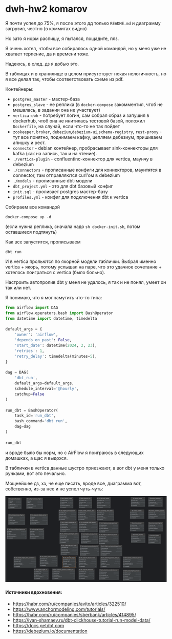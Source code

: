 # dwh-hw2 komarov

Я почти успел до 75%, я после этого дд только `README.md`
и диаграмму загрузил, честно (в коммитах видно)

Но зато я норм распишу, я пытался, пощадите, плз.

Я очень хотел, чтобы все собиралось одной командой, но
у меня уже не хватает терпение, да и времени тоже.

Надеюсь, в след. дз я добью это.

В таблицах и в хранилище в целом присутствует некая нелогичность, 
но я все делал так, чтобы соответствовать схеме из pdf.

Контейнеры:
- `postgres_master` - мастер-база
- `postgres_slave` - ее реплика (в `docker-compose` закомментил, 
чтоб не мешалась, в задании она не участвует)
- `vertica-dwh` - потребует логин, сам собрал образ и запушил в dockerhub, 
чтоб она не инитилась тестовой базой, положил `Dockerfile`, на случай, 
если что-то не так пойдет
- `zookeeper`, `broker`, `debezium`,`debezium-ui`,`schema-registry`, `rest-proxy` -
тут все понятно, поднимаем кафку, цепляем дебезиум, пришиваем апишку и рест.
- `connector` - debian контейнер, пробрасывает sink-коннекторы для kafka
  (как на запись, так и на чтение).
- `./vertica-plugin` - confluentinc-коннектор для vertica, маунчу в debezium
- `./connectors` - прописанные конфиги для коннекторов, маунтятся в connector,
там отправляются curl'ом в debezium
- `./models` - пропиcанные dbt-модели
- `dbt_project.yml` - это для dbt базовый конфиг
- `init.sql` - проливает postgres мастер-базу
- `profiles.yml` - конфиг для подключения dbt к vertica

Собираем все командой
```shell
docker-compose up -d
```
(если нужна реплика, сначала надо `sh docker-init.sh`, потом оставшиеся подтянуть)

Как все запустится, прописываем
```shell
dbt run
```
И в vertica прольются по якорной модели таблички.
Выбрал именно vertica + якорь, потому услышал на паре, что это удачное сочетание +
хотелось поиграться с vertica (было больно).

Настроить автопролив dbt у меня не удалось, я так и не понял, умеет он так или нет.

Я понимаю, что я мог замутить что-то типа:

```python
from airflow import DAG
from airflow.operators.bash import BashOperator
from datetime import datetime, timedelta

default_args = {
    'owner': 'airflow',
    'depends_on_past': False,
    'start_date': datetime(2024, 2, 23),
    'retries': 1,
    'retry_delay': timedelta(minutes=5),
}

dag = DAG(
    'dbt_run',
    default_args=default_args,
    schedule_interval='@hourly',
    catchup=False
)

run_dbt = BashOperator(
    task_id='run_dbt',
    bash_command='dbt run',
    dag=dag
)

run_dbt
```

и вроде было бы норм, но с AirFlow я поиграюсь в следующих домашках, а щас
я выдохся.

В таблички в vertica данные шустро приезжают, а вот dbt у меня только ручками,
вот это печально.

Мощнейшее дз, хз, че еще писать, вроде все, диаграмма вот, собственно, из-за
нее и не успел чуть-чуть:

![E/R-диаграмма dwh vertica](er.png)


#### Источники вдохновения:
- https://habr.com/ru/companies/avito/articles/322510/
- https://www.anchormodeling.com/tutorials/
- https://habr.com/ru/companies/sberbank/articles/414895/
- https://ivan-shamaev.ru/dbt-clickhouse-tutorial-run-model-data/
- https://docs.getdbt.com
- https://debezium.io/documentation